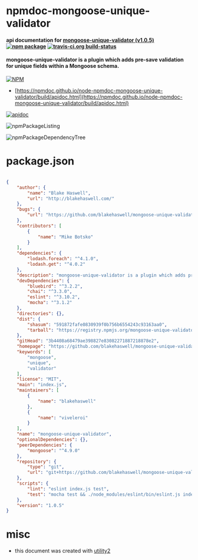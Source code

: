 # npmdoc-mongoose-unique-validator

#### api documentation for  [mongoose-unique-validator (v1.0.5)](https://github.com/blakehaswell/mongoose-unique-validator#readme)  [![npm package](https://img.shields.io/npm/v/npmdoc-mongoose-unique-validator.svg?style=flat-square)](https://www.npmjs.org/package/npmdoc-mongoose-unique-validator) [![travis-ci.org build-status](https://api.travis-ci.org/npmdoc/node-npmdoc-mongoose-unique-validator.svg)](https://travis-ci.org/npmdoc/node-npmdoc-mongoose-unique-validator)

#### mongoose-unique-validator is a plugin which adds pre-save validation for unique fields within a Mongoose schema.

[![NPM](https://nodei.co/npm/mongoose-unique-validator.png?downloads=true&downloadRank=true&stars=true)](https://www.npmjs.com/package/mongoose-unique-validator)

- [https://npmdoc.github.io/node-npmdoc-mongoose-unique-validator/build/apidoc.html](https://npmdoc.github.io/node-npmdoc-mongoose-unique-validator/build/apidoc.html)

[![apidoc](https://npmdoc.github.io/node-npmdoc-mongoose-unique-validator/build/screenCapture.buildCi.browser.%252Ftmp%252Fbuild%252Fapidoc.html.png)](https://npmdoc.github.io/node-npmdoc-mongoose-unique-validator/build/apidoc.html)

![npmPackageListing](https://npmdoc.github.io/node-npmdoc-mongoose-unique-validator/build/screenCapture.npmPackageListing.svg)

![npmPackageDependencyTree](https://npmdoc.github.io/node-npmdoc-mongoose-unique-validator/build/screenCapture.npmPackageDependencyTree.svg)



# package.json

```json

{
    "author": {
        "name": "Blake Haswell",
        "url": "http://blakehaswell.com/"
    },
    "bugs": {
        "url": "https://github.com/blakehaswell/mongoose-unique-validator/issues"
    },
    "contributors": [
        {
            "name": "Mike Botsko"
        }
    ],
    "dependencies": {
        "lodash.foreach": "^4.1.0",
        "lodash.get": "^4.0.2"
    },
    "description": "mongoose-unique-validator is a plugin which adds pre-save validation for unique fields within a Mongoose schema.",
    "devDependencies": {
        "bluebird": "^3.2.2",
        "chai": "^3.3.0",
        "eslint": "^3.10.2",
        "mocha": "^3.1.2"
    },
    "directories": {},
    "dist": {
        "shasum": "591872fafe0830939f0b756b6554243c93163aa0",
        "tarball": "https://registry.npmjs.org/mongoose-unique-validator/-/mongoose-unique-validator-1.0.5.tgz"
    },
    "gitHead": "3b4408a68479ae398827e83082271887218878e2",
    "homepage": "https://github.com/blakehaswell/mongoose-unique-validator#readme",
    "keywords": [
        "mongoose",
        "unique",
        "validator"
    ],
    "license": "MIT",
    "main": "index.js",
    "maintainers": [
        {
            "name": "blakehaswell"
        },
        {
            "name": "viveleroi"
        }
    ],
    "name": "mongoose-unique-validator",
    "optionalDependencies": {},
    "peerDependencies": {
        "mongoose": "^4.9.0"
    },
    "repository": {
        "type": "git",
        "url": "git+https://github.com/blakehaswell/mongoose-unique-validator.git"
    },
    "scripts": {
        "lint": "eslint index.js test",
        "test": "mocha test && ./node_modules/eslint/bin/eslint.js index.js test"
    },
    "version": "1.0.5"
}
```



# misc
- this document was created with [utility2](https://github.com/kaizhu256/node-utility2)
